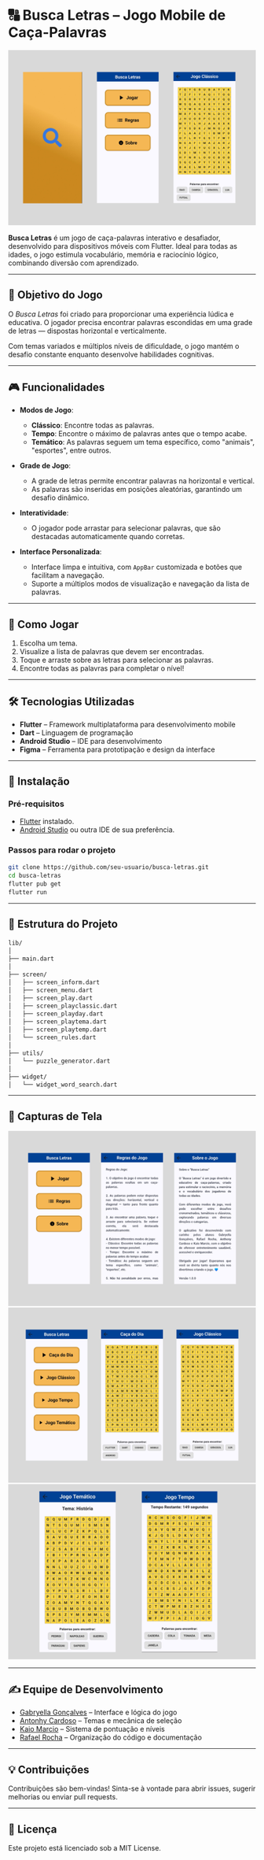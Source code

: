 # 🔠 Busca Letras – Jogo Mobile de Caça-Palavras

![](Imagens/topo.png)

**Busca Letras** é um jogo de caça-palavras interativo e desafiador, desenvolvido para dispositivos móveis com Flutter. Ideal para todas as idades, o jogo estimula vocabulário, memória e raciocínio lógico, combinando diversão com aprendizado.

---

## 🎯 Objetivo do Jogo

O *Busca Letras* foi criado para proporcionar uma experiência lúdica e educativa. O jogador precisa encontrar palavras escondidas em uma grade de letras — dispostas horizontal e verticalmente.

Com temas variados e múltiplos níveis de dificuldade, o jogo mantém o desafio constante enquanto desenvolve habilidades cognitivas.

---

## 🎮 Funcionalidades

- **Modos de Jogo**:
  - **Clássico**: Encontre todas as palavras.
  - **Tempo**: Encontre o máximo de palavras antes que o tempo acabe.
  - **Temático**: As palavras seguem um tema específico, como "animais", "esportes", entre outros.

- **Grade de Jogo**:
  - A grade de letras permite encontrar palavras na horizontal e vertical.
  - As palavras são inseridas em posições aleatórias, garantindo um desafio dinâmico.

- **Interatividade**:
  - O jogador pode arrastar para selecionar palavras, que são destacadas automaticamente quando corretas.

- **Interface Personalizada**:
  - Interface limpa e intuitiva, com `AppBar` customizada e botões que facilitam a navegação.
  - Suporte a múltiplos modos de visualização e navegação da lista de palavras.

---

## 📱 Como Jogar

1. Escolha um tema.
2. Visualize a lista de palavras que devem ser encontradas.
3. Toque e arraste sobre as letras para selecionar as palavras.
4. Encontre todas as palavras para completar o nível!

---

## 🛠️ Tecnologias Utilizadas

- **Flutter** – Framework multiplataforma para desenvolvimento mobile
- **Dart** – Linguagem de programação
- **Android Studio** – IDE para desenvolvimento
- **Figma** – Ferramenta para prototipação e design da interface

---

## 🚀 Instalação

### Pré-requisitos

- [Flutter](https://flutter.dev/docs/get-started/install) instalado.
- [Android Studio](https://developer.android.com/studio) ou outra IDE de sua preferência.

### Passos para rodar o projeto

```bash
git clone https://github.com/seu-usuario/busca-letras.git
cd busca-letras
flutter pub get
flutter run
```

---

## 📁 Estrutura do Projeto

```plaintext
lib/
│
├── main.dart
│
├── screen/
│   ├── screen_inform.dart
│   ├── screen_menu.dart
│   ├── screen_play.dart
│   ├── screen_playclassic.dart
│   ├── screen_playday.dart
│   ├── screen_playtema.dart
│   ├── screen_playtemp.dart
│   └── screen_rules.dart
│
├── utils/
│   └── puzzle_generator.dart
│
├── widget/
│   └── widget_word_search.dart
```

---

## 📸 Capturas de Tela
![Menu Principal](Imagens/Principal.png)
![Jogo1](Imagens/Jogo1.png)
![Jogo2](Imagens/Jogo2.png)


---

## ✍️ Equipe de Desenvolvimento

- [Gabryella Gonçalves](https://github.com/gabys12-dev) – Interface e lógica do jogo  
- [Antonhy Cardoso](https://github.com/Anthony2038) – Temas e mecânica de seleção  
- [Kaio Marcio](https://github.com/Kaioz47) – Sistema de pontuação e níveis  
- [Rafael Rocha](https://github.com/Rafaremo33) – Organização do código e documentação 

---

## 💡 Contribuições
Contribuições são bem-vindas! Sinta-se à vontade para abrir issues, sugerir melhorias ou enviar pull requests.

---

## 📄 Licença
Este projeto está licenciado sob a MIT License.
